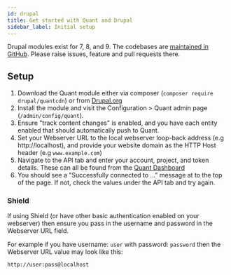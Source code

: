 ```yaml
---
id: drupal
title: Get started with Quant and Drupal
sidebar_label: Initial setup
---
```


Drupal modules exist for 7, 8, and 9. The codebases are [maintained in GitHub](https://www.github.com/quantcdn/drupal). Please raise issues, feature and pull requests there.

## Setup

1. Download the Quant module either via composer (`composer require drupal/quantcdn`) or from [Drupal.org](https://drupal.org/project/quantcdn)
2. Install the module and visit the Configuration > Quant admin page (`/admin/config/quant`).
3. Ensure "track content changes" is enabled, and you have each entity enabled that should automatically push to Quant.
4. Set your Webserver URL to the local webserver loop-back address (e.g http://localhost), and provide your website domain as the HTTP Host header (e.g `www.example.com`)
5. Navigate to the API tab and enter your account, project, and token details. These can all be found from the [Quant Dashboard](/docs/dashboard/get-started)
6. You should see a "Successfully connected to ..." message at to the top of the page. If not, check the values under the API tab and try again.

### Shield

If using Shield (or have other basic authentication enabled on your webserver) then ensure you pass in the username and password in the Webserver URL field.

For example if you have username: `user` with password: `password` then the Webserver URL value may look like this:
```
http://user:pass@localhost
```